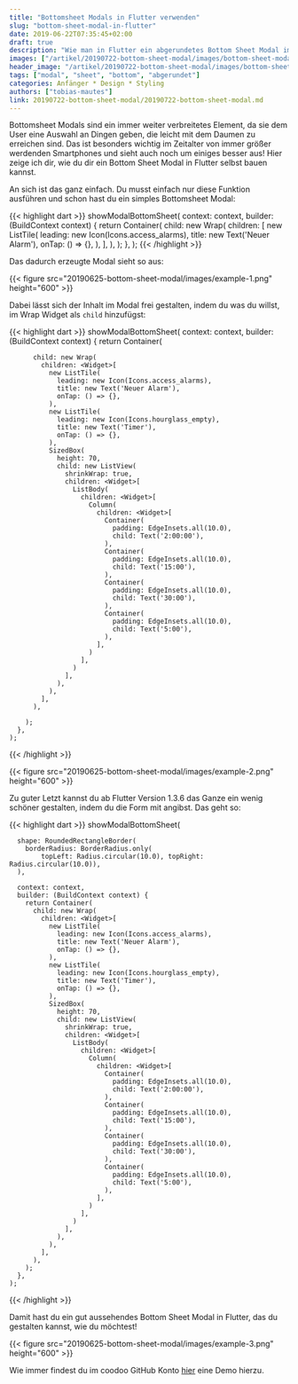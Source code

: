 ```yaml
---
title: "Bottomsheet Modals in Flutter verwenden"
slug: "bottom-sheet-modal-in-flutter" 
date: 2019-06-22T07:35:45+02:00
draft: true
description: "Wie man in Flutter ein abgerundetes Bottom Sheet Modal implementiert."
images: ["/artikel/20190722-bottom-sheet-modal/images/bottom-sheet-modal.jpg"]
header_image: "/artikel/20190722-bottom-sheet-modal/images/bottom-sheet-modal.jpg"
tags: ["modal", "sheet", "bottom", "abgerundet"]
categories: Anfänger * Design * Styling
authors: ["tobias-mautes"]
link: 20190722-bottom-sheet-modal/20190722-bottom-sheet-modal.md
---
```


Bottomsheet Modals sind ein immer weiter verbreitetes Element, da sie dem User eine Auswahl an Dingen geben, die leicht mit dem Daumen zu erreichen sind. Das ist besonders wichtig im Zeitalter von immer größer werdenden Smartphones und sieht auch noch um einiges besser aus! Hier zeige ich dir, wie du dir ein Bottom Sheet Modal in Flutter selbst bauen kannst. 

An sich ist das ganz einfach. Du musst einfach nur diese Funktion ausführen und schon hast du ein simples Bottomsheet Modal:

{{< highlight dart >}}
showModalBottomSheet(
      context: context,
      builder: (BuildContext context) {
        return Container(
          child: new Wrap(
            children: <Widget>[
              new ListTile(
                leading: new Icon(Icons.access_alarms),
                title: new Text('Neuer Alarm'),
                onTap: () => {},
              ),
            ],
          ),
        );
      },
    );
{{< /highlight >}}

Das dadurch erzeugte Modal sieht so aus:

{{< figure src="20190625-bottom-sheet-modal/images/example-1.png" height="600" >}}

Dabei lässt sich der Inhalt im Modal frei gestalten, indem du was du willst, im Wrap Widget als `child` hinzufügst: 

{{< highlight dart >}}
showModalBottomSheet(
      context: context,
      builder: (BuildContext context) {
        return Container(

          child: new Wrap(
            children: <Widget>[
              new ListTile(
                leading: new Icon(Icons.access_alarms),
                title: new Text('Neuer Alarm'),
                onTap: () => {},
              ),
              new ListTile(
                leading: new Icon(Icons.hourglass_empty),
                title: new Text('Timer'),
                onTap: () => {},
              ),
              SizedBox(
                height: 70,
                child: new ListView(
                  shrinkWrap: true,
                  children: <Widget>[
                    ListBody(
                      children: <Widget>[
                        Column(
                          children: <Widget>[
                            Container(
                              padding: EdgeInsets.all(10.0),
                              child: Text('2:00:00'),
                            ),
                            Container(
                              padding: EdgeInsets.all(10.0),
                              child: Text('15:00'),
                            ),
                            Container(
                              padding: EdgeInsets.all(10.0),
                              child: Text('30:00'),
                            ),
                            Container(
                              padding: EdgeInsets.all(10.0),
                              child: Text('5:00'),
                            ),
                          ],
                        )
                      ],
                    )
                  ],
                ),
              ),
            ],
          ),

        );
      },
    );
{{< /highlight >}}

{{< figure src="20190625-bottom-sheet-modal/images/example-2.png" height="600" >}}

Zu guter Letzt kannst du ab Flutter Version 1.3.6 das Ganze ein wenig schöner gestalten, indem du die Form mit angibst. Das geht so:

{{< highlight dart >}}
   showModalBottomSheet(

      shape: RoundedRectangleBorder(
        borderRadius: BorderRadius.only(
            topLeft: Radius.circular(10.0), topRight: Radius.circular(10.0)),
      ),

      context: context,
      builder: (BuildContext context) {
        return Container(
          child: new Wrap(
            children: <Widget>[
              new ListTile(
                leading: new Icon(Icons.access_alarms),
                title: new Text('Neuer Alarm'),
                onTap: () => {},
              ),
              new ListTile(
                leading: new Icon(Icons.hourglass_empty),
                title: new Text('Timer'),
                onTap: () => {},
              ),
              SizedBox(
                height: 70,
                child: new ListView(
                  shrinkWrap: true,
                  children: <Widget>[
                    ListBody(
                      children: <Widget>[
                        Column(
                          children: <Widget>[
                            Container(
                              padding: EdgeInsets.all(10.0),
                              child: Text('2:00:00'),
                            ),
                            Container(
                              padding: EdgeInsets.all(10.0),
                              child: Text('15:00'),
                            ),
                            Container(
                              padding: EdgeInsets.all(10.0),
                              child: Text('30:00'),
                            ),
                            Container(
                              padding: EdgeInsets.all(10.0),
                              child: Text('5:00'),
                            ),
                          ],
                        )
                      ],
                    )
                  ],
                ),
              ),
            ],
          ),
        );
      },
    );
{{< /highlight >}}

Damit hast du ein gut aussehendes Bottom Sheet Modal in Flutter, das du gestalten kannst, wie du möchtest!

{{< figure src="20190625-bottom-sheet-modal/images/example-3.png" height="600" >}}

Wie immer findest du im coodoo GitHub Konto [hier](https://github.com/coodoo-io "Coodoo-IO Github") eine Demo hierzu.
